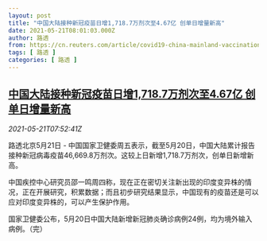 ```yaml
---
layout: post
title: "中国大陆接种新冠疫苗日增1,718.7万剂次至4.67亿 创单日增量新高"
date: 2021-05-21T08:01:03.000Z
author: 路透
from: https://cn.reuters.com/article/covid19-china-mainland-vaccination-0521-idCNKCS2D20Q5
tags: [ 路透 ]
categories: [ 路透 ]
---
```

<!--1621584063000-->
[中国大陆接种新冠疫苗日增1,718.7万剂次至4.67亿 创单日增量新高](https://cn.reuters.com/article/covid19-china-mainland-vaccination-0521-idCNKCS2D20Q5)
------

<div>
<div><i>2021-05-21T07:52:41Z</i></div><p>路透北京5月21日 - 中国国家卫健委周五表示，截至5月20日，中国大陆累计报告接种新冠病毒疫苗46,669.8万剂次。这较上日新增1,718.7万剂次，创单日新增新高。</p><p>中国疾控中心研究员邵一鸣周四称，现在正在密切关注新出现的印度变异株的情况，正在开展研究，积累数据；而且初步研究结果显示，中国现有的疫苗还是可以应对印度变异株的，可以产生保护作用。</p><p>国家卫健委公布，5月20日中国大陆新增新冠肺炎确诊病例24例，均为境外输入病例。（完）</p>
</div>
